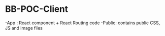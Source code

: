 # BB-POC-Client 

-App : React component + React Routing code
-Public: contains public CSS, JS and image files
